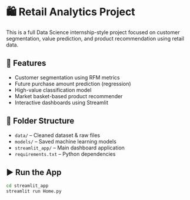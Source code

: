 # 🛍️ Retail Analytics Project

This is a full Data Science internship-style project focused on customer segmentation, value prediction, and product recommendation using retail data.

## 🚀 Features
- Customer segmentation using RFM metrics
- Future purchase amount prediction (regression)
- High-value classification model
- Market basket-based product recommender
- Interactive dashboards using Streamlit

## 📁 Folder Structure
- `data/` – Cleaned dataset & raw files
- `models/` – Saved machine learning models
- `streamlit_app/` – Main dashboard application
- `requirements.txt` – Python dependencies

## ▶️ Run the App

```bash
cd streamlit_app
streamlit run Home.py
